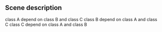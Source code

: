 ## Scene description

class A depend on class B and class C
class B depend on class A and class C
class C depend on class A and class B
